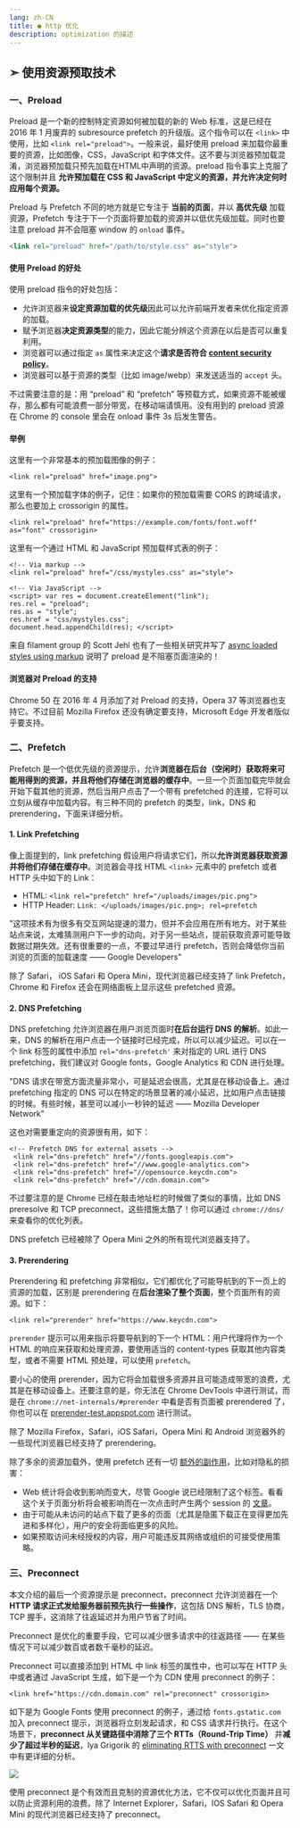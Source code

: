 ```yaml
---
lang: zh-CN
title: ● http 优化
description: optimization 的描述
---
```


## ➣ 使用资源预取技术

### 一、Preload

Preload 是一个新的控制特定资源如何被加载的新的 Web 标准，这是已经在 2016 年 1 月废弃的 subresource prefetch 的升级版。这个指令可以在 `<link>` 中使用，比如 `<link rel="preload">`。一般来说，最好使用 preload 来加载你最重要的资源，比如图像，CSS，JavaScript 和字体文件。这不要与浏览器预加载混淆，浏览器预加载只预先加载在HTML中声明的资源。preload 指令事实上克服了这个限制并且 **允许预加载在 CSS 和 JavaScript 中定义的资源，并允许决定何时应用每个资源。**

Preload 与 Prefetch 不同的地方就是它专注于 **当前的页面**，并以 **高优先级** 加载资源，Prefetch 专注于下一个页面将要加载的资源并以低优先级加载。同时也要注意 preload 并不会阻塞 window 的 `onload` 事件。

```html
<link rel="preload" href="/path/to/style.css" as="style">
```

#### 使用 Preload 的好处

使用 preload 指令的好处包括：

- 允许浏览器来**设定资源加载的优先级**因此可以允许前端开发者来优化指定资源的加载。
- 赋予浏览器**决定资源类型**的能力，因此它能分辨这个资源在以后是否可以重复利用。
- 浏览器可以通过指定 `as` 属性来决定这个**请求是否符合 [content security policy](https://www.keycdn.com/support/content-security-policy)**。
- 浏览器可以基于资源的类型（比如 image/webp）来发送适当的 `accept` 头。

不过需要注意的是：用 “preload” 和 “prefetch” 等预载方式，如果资源不能被缓存，那么都有可能浪费一部分带宽，在移动端请慎用。没有用到的 preload 资源在 Chrome 的 console 里会在 onload 事件 3s 后发生警告。
#### 举例

这里有一个非常基本的预加载图像的例子：

```
<link rel="preload" href="image.png">
```

这里有一个预加载字体的例子，记住：如果你的预加载需要 CORS 的跨域请求，那么也要加上 crossorigin 的属性。

```
<link rel="preload" href="https://example.com/fonts/font.woff" as="font" crossorigin>
```

这里有一个通过 HTML 和 JavaScript 预加载样式表的例子：

```
<!-- Via markup -->
<link rel="preload" href="/css/mystyles.css" as="style">
```

```
<!-- Via JavaScript --> 
<script> var res = document.createElement("link"); 
res.rel = "preload"; 
res.as = "style"; 
res.href = "css/mystyles.css"; 
document.head.appendChild(res); </script>
```

来自 filament group 的 Scott Jehl 也有了一些相关研究并写了 [async loaded styles using markup](https://link.juejin.cn?target=http%3A%2F%2Ffilamentgroup.github.io%2FloadCSS%2Ftest%2Fpreload.html "http://filamentgroup.github.io/loadCSS/test/preload.html") 说明了 preload 是不阻塞页面渲染的！

#### 浏览器对 Preload 的支持

Chrome 50 在 2016 年 4 月添加了对 Preload 的支持，Opera 37 等浏览器也支持它。不过目前 Mozilla Firefox 还没有确定要支持，Microsoft Edge 开发者版似乎要支持。

### 二、Prefetch

Prefetch 是一个低优先级的资源提示，允许**浏览器在后台（空闲时）**获取将来可能用得到的资源，并且将他们**存储在浏览器的缓存中**。一旦一个页面加载完毕就会开始下载其他的资源，然后当用户点击了一个带有 prefetched 的连接，它将可以立刻从缓存中加载内容。有三种不同的 prefetch 的类型，link，DNS 和 prerendering，下面来详细分析。

#### 1. Link Prefetching

像上面提到的，link prefetching 假设用户将请求它们，所以**允许浏览器获取资源并将他们存储在缓存中**。浏览器会寻找 HTML `<link>` 元素中的 prefetch 或者 HTTP 头中如下的 Link：

- HTML: `<link rel="prefetch" href="/uploads/images/pic.png">`
- HTTP Header: `Link: </uploads/images/pic.png>; rel=prefetch`

"这项技术有为很多有交互网站提速的潜力，但并不会应用在所有地方。对于某些站点来说，太难猜测用户下一步的动向，对于另一些站点，提前获取资源可能导致数据过期失效。还有很重要的一点，不要过早进行 prefetch，否则会降低你当前浏览的页面的加载速度 —— Google Developers"

除了 Safari， iOS Safari 和 Opera Mini，现代浏览器已经支持了 link Prefetch，Chrome 和 Firefox 还会在网络面板上显示这些 prefetched 资源。

#### 2. DNS Prefetching

DNS prefetching 允许浏览器在用户浏览页面时**在后台运行 DNS 的解析**。如此一来，DNS 的解析在用户点击一个链接时已经完成，所以可以减少延迟。可以在一个 link 标签的属性中添加 `rel="dns-prefetch'` 来对指定的 URL 进行 DNS prefetching，我们建议对 Google fonts，Google Analytics 和 CDN 进行处理。

"DNS 请求在带宽方面流量非常小，可是延迟会很高，尤其是在移动设备上。通过 prefetching 指定的 DNS 可以在特定的场景显著的减小延迟，比如用户点击链接的时候。有些时候，甚至可以减小一秒钟的延迟 —— Mozilla Developer Network"

这也对需要重定向的资源很有用，如下：

```
<!-- Prefetch DNS for external assets -->
 <link rel="dns-prefetch" href="//fonts.googleapis.com">
 <link rel="dns-prefetch" href="//www.google-analytics.com"> 
 <link rel="dns-prefetch" href="//opensource.keycdn.com">
 <link rel="dns-prefetch" href="//cdn.domain.com">
```

不过要注意的是 Chrome 已经在敲击地址栏的时候做了类似的事情，比如 DNS preresolve 和 TCP preconnect，这些措施太酷了！你可以通过 `chrome://dns/` 来查看你的优化列表。

DNS prefetch 已经被除了 Opera Mini 之外的所有现代浏览器支持了。

#### 3. Prerendering

Prerendering 和 prefetching 非常相似，它们都优化了可能导航到的下一页上的资源的加载，区别是 prerendering 在**后台渲染了整个页面**，整个页面所有的资源。如下：

```
<link rel="prerender" href="https://www.keycdn.com">
```

`prerender` 提示可以用来指示将要导航到的下一个 HTML：用户代理将作为一个 HTML 的响应来获取和处理资源，要使用适当的 content-types 获取其他内容类型，或者不需要 HTML 预处理，可以使用 `prefetch`。


要小心的使用 prerender，因为它将会加载很多资源并且可能造成带宽的浪费，尤其是在移动设备上。还要注意的是，你无法在 Chrome DevTools 中进行测试，而是在 `chrome://net-internals/#prerender` 中看是否有页面被 prerendered 了，你也可以在 [prerender-test.appspot.com](https://link.juejin.cn?target=http%3A%2F%2Fprerender-test.appspot.com%2F "http://prerender-test.appspot.com/") 进行测试。

除了 Mozilla Firefox，Safari，iOS Safari，Opera Mini 和 Android 浏览器外的一些现代浏览器已经支持了 prerendering。

除了多余的资源加载外，使用 prefetch 还有一切 [额外的副作用](https://link.juejin.cn?target=https%3A%2F%2Fen.wikipedia.org%2Fwiki%2FLink_prefetching%23Issues_and_criticisms "https://en.wikipedia.org/wiki/Link_prefetching#Issues_and_criticisms")，比如对隐私的损害：

- Web 统计将会收到影响而变大，尽管 Google 说已经限制了这个标签。看看这个关于页面分析将会被影响而在一次点击时产生两个 session 的 [文章](https://link.juejin.cn?target=http%3A%2F%2Fwww.scl.com%2Finsights%2Fblog%2Fgoogle-chrome-prefetchprerender-inflating-web-analytics-stats%2F "http://www.scl.com/insights/blog/google-chrome-prefetchprerender-inflating-web-analytics-stats/")。
- 由于可能从未访问的站点下载了更多的页面（尤其是隐匿下载正在变得更加先进和多样化），用户的安全将面临更多的风险。
- 如果预取访问未经授权的内容，用户可能违反其网络或组织的可接受使用策略。

### 三、Preconnect

本文介绍的最后一个资源提示是 preconnect，preconnect 允许浏览器在一个 **HTTP 请求正式发给服务器前预先执行一些操作**，这包括 DNS 解析，TLS 协商，TCP 握手，这消除了往返延迟并为用户节省了时间。

Preconnect 是优化的重要手段，它可以减少很多请求中的往返路径 —— 在某些情况下可以减少数百或者数千毫秒的延迟。

Preconnect 可以直接添加到 HTML 中 link 标签的属性中，也可以写在 HTTP 头中或者通过 JavaScript 生成，如下是一个为 CDN 使用 preconnect 的例子：

```
<link href="https://cdn.domain.com" rel="preconnect" crossorigin>
```

如下是为 Google Fonts 使用 preconnect 的例子，通过给 `fonts.gstatic.com` 加入 preconnect 提示，浏览器将立刻发起请求，和 CSS 请求并行执行。在这个场景下，**preconnect 从关键路径中消除了三个 RTTs（Round-Trip Time）** 并**减少了超过半秒的延迟**，lya Grigorik 的 [eliminating RTTS with preconnect](https://link.juejin.cn?target=https%3A%2F%2Fwww.igvita.com%2F2015%2F08%2F17%2Feliminating-roundtrips-with-preconnect%2F "https://www.igvita.com/2015/08/17/eliminating-roundtrips-with-preconnect/") 一文中有更详细的分析。

![](https://nojsja.gitee.io/static-resources/images/interview/preconnect.png)

使用 preconnect 是个有效而且克制的资源优化方法，它不仅可以优化页面并且可以防止资源利用的浪费。除了 Internet Explorer，Safari，IOS Safari 和 Opera Mini 的现代浏览器已经支持了 preconnect。